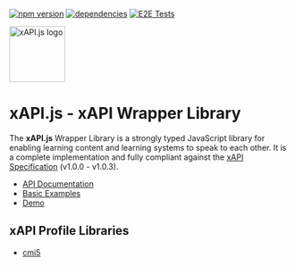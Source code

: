 <!-- prettier-ignore -->
[![npm version](https://img.shields.io/npm/v/@xapi/xapi.svg)](https://www.npmjs.com/package/@xapi/xapi) [![dependencies](https://david-dm.org/xapijs/xapi.svg)](https://david-dm.org/xapijs/xapi) [![E2E Tests](https://github.com/xapijs/xapi/workflows/E2E%20Tests/badge.svg)](https://github.com/xapijs/xapi/actions/workflows/test-push-to-master.yml)

[<img width="100" src="https://avatars3.githubusercontent.com/u/65084607?s=200&v=4" alt="xAPI.js logo">](https://www.xapijs.dev)

# xAPI.js - xAPI Wrapper Library

The **xAPI.js** Wrapper Library is a strongly typed JavaScript library for enabling learning content and learning systems to speak to each other. It is a complete implementation and fully compliant against the [xAPI Specification](https://github.com/adlnet/xAPI-Spec) (v1.0.0 - v1.0.3).

- [API Documentation](https://www.xapijs.dev/xapi-wrapper-library)
- [Basic Examples](https://github.com/xapijs/xapi/tree/master/example)
- [Demo](https://github.com/xapijs/xapi-demo)

## xAPI Profile Libraries

- [cmi5](https://github.com/xapijs/cmi5)
